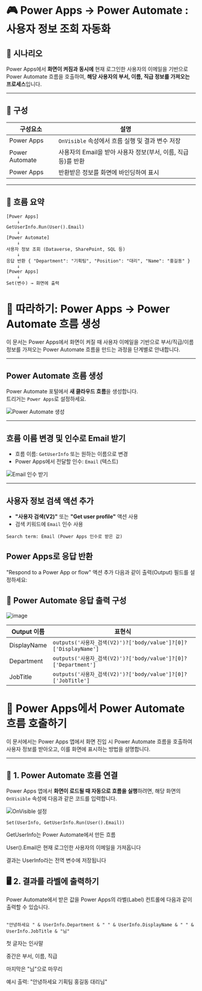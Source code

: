 # 🎮 Power Apps → Power Automate : 사용자 정보 조회 자동화

## 📌 시나리오

Power Apps에서 **화면이 켜짐과 동시에** 현재 로그인한 사용자의 이메일을 기반으로 Power Automate 흐름을 호출하여, **해당 사용자의 부서, 이름, 직급 정보를 가져오는 프로세스**입니다.

---

## 🧩 구성

| 구성요소 | 설명 |
|----------|------|
| Power Apps | `OnVisible` 속성에서 흐름 실행 및 결과 변수 저장 |
| Power Automate | 사용자의 Email을 받아 사용자 정보(부서, 이름, 직급 등)를 반환 |
| Power Apps | 반환받은 정보를 화면에 바인딩하여 표시 |

---

## 🔁 흐름 요약

```plaintext
[Power Apps]
    ↓
GetUserInfo.Run(User().Email)
    ↓
[Power Automate]
    ↓
사용자 정보 조회 (Dataverse, SharePoint, SQL 등)
    ↓
응답 반환 { "Department": "기획팀", "Position": "대리", "Name": "홍길동" }
    ↓
[Power Apps]
    ↓
Set(변수) → 화면에 출력
```

# 📘 따라하기: Power Apps → Power Automate 흐름 생성

이 문서는 Power Apps에서 화면이 켜질 때 사용자 이메일을 기반으로 부서/직급/이름 정보를 가져오는 Power Automate 흐름을 만드는 과정을 단계별로 안내합니다.

---

##  Power Automate 흐름 생성

Power Automate 포털에서 **새 클라우드 흐름**을 생성합니다.  
트리거는 `Power Apps`로 설정하세요.

![Power Automate 생성](https://github.com/user-attachments/assets/3d7eb2c8-8b96-4419-bc4a-9727da46eb64)

---

##  흐름 이름 변경 및 인수로 Email 받기

- 흐름 이름: `GetUserInfo` 또는 원하는 이름으로 변경
- Power Apps에서 전달할 인수: `Email` (텍스트)

![Email 인수 받기](https://github.com/user-attachments/assets/c2ae7f08-7554-44bc-bf32-686802b6c788)

---

## 사용자 정보 검색 액션 추가

- **"사용자 검색(V2)"** 또는 **"Get user profile"** 액션 사용
- 검색 키워드에 `Email` 인수 사용

```plaintext
Search term: Email (Power Apps 인수로 받은 값)
```

## Power Apps로 응답 반환
"Respond to a Power App or flow" 액션 추가
다음과 같이 출력(Output) 필드를 설정하세요:

## 🧾 Power Automate 응답 출력 구성

![image](https://github.com/user-attachments/assets/c30a82bf-3eb7-4cdb-92ff-c68c7cd90af5)


| Output 이름   | 표현식                                                                 |
|---------------|------------------------------------------------------------------------|
| DisplayName   | `outputs('사용자_검색(V2)')?['body/value']?[0]?['DisplayName']`         |
| Department    | `outputs('사용자_검색(V2)')?['body/value']?[0]?['Department']`          |
| JobTitle      | `outputs('사용자_검색(V2)')?['body/value']?[0]?['JobTitle']`            |




# 🚀 Power Apps에서 Power Automate 흐름 호출하기

이 문서에서는 Power Apps 앱에서 화면 진입 시 Power Automate 흐름을 호출하여 사용자 정보를 받아오고, 이를 화면에 표시하는 방법을 설명합니다.

---

## 📌 1. Power Automate 흐름 연결

Power Apps 앱에서 **화면이 로드될 때 자동으로 흐름을 실행**하려면, 해당 화면의 `OnVisible` 속성에 다음과 같은 코드를 입력합니다.

![OnVisible 설정](https://github.com/user-attachments/assets/18df1b44-5e58-428e-8f53-abaa3e9069d2)

```powerfx
Set(UserInfo, GetUserInfo.Run(User().Email))
```
GetUserInfo는 Power Automate에서 만든 흐름

User().Email은 현재 로그인한 사용자의 이메일을 가져옵니다

결과는 UserInfo라는 전역 변수에 저장됩니다


## 🖥️ 2. 결과를 라벨에 출력하기
Power Automate에서 받은 값을 Power Apps의 라벨(Label) 컨트롤에 다음과 같이 출력할 수 있습니다.

```powerfx

"안녕하세요 " & UserInfo.Department & " " & UserInfo.DisplayName & " " & UserInfo.JobTitle & "님"
```
첫 글자는 인사말

중간은 부서, 이름, 직급

마지막은 "님"으로 마무리

예시 출력:
"안녕하세요 기획팀 홍길동 대리님"




